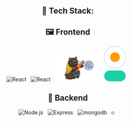 <h2 align="center"> 🔧 Tech Stack: </h2>

<div align="center">

## 🖼️ Frontend

<img src="https://img.icons8.com/color/48/000000/react-native.png" alt="React" width="80"/>&nbsp;&nbsp; <img src="https://img.icons8.com/color/48/000000/tailwindcss.png" alt="React" width="80"/>&nbsp;&nbsp; <img src="frontend/public/zustand.png" alt="Zustand" width="120"/>&nbsp;&nbsp;
<img src="frontend/public/daisyui.png" alt="daisyui" width="60"/>&nbsp;&nbsp;

## 🔧 Backend

<img src="https://img.icons8.com/color/48/000000/nodejs.png" alt="Node.js" width="80"/>&nbsp;&nbsp; <img src="https://img.icons8.com/?size=100&id=kg46nzoJrmTR&format=png&color=000000" alt="Express" width="80"/>&nbsp;&nbsp; <img src="https://img.icons8.com/?size=100&id=8rKdRqZFLurS&format=png&color=000000" alt="mongodb" width="80"/>&nbsp;&nbsp; <img src="frontend/public/socketio.png" alt="socketio" width="8
0"/>&nbsp;&nbsp;

</div>
